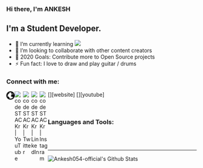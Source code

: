 ### Hi there, I'm ANKESH 

## I'm a Student Developer.
- 🌱 I’m currently learning ![](https://www.google.com/imgres?imgurl=https%3A%2F%2Fcdn4.iconfinder.com%2Fdata%2Ficons%2Flogos-and-brands%2F512%2F267_Python_logo-512.png&imgrefurl=https%3A%2F%2Fwww.iconfinder.com%2Ficons%2F4375050%2Flogo_python_icon&tbnid=0j0BjCEbnRxutM&vet=12ahUKEwjj8973tYXrAhXYm0sFHcHVAQgQMygAegUIARC4AQ..i&docid=09ScJ50Q3EkPqM&w=512&h=512&q=python&hl=en-GB&client=firefox-b-e&ved=2ahUKEwjj8973tYXrAhXYm0sFHcHVAQgQMygAegUIARC4AQ)
- 👯 I’m looking to collaborate with other content creators
- 🥅 2020 Goals: Contribute more to Open Source projects
- ⚡ Fun fact: I love to draw and play guitar / drums

### Connect with me:

[<img align="left" alt="codeSTACKr.com" width="22px" src="https://raw.githubusercontent.com/iconic/open-iconic/master/svg/globe.svg" />][website]
[<img align="left" alt="codeSTACKr | YouTube" width="22px" src="https://cdn.jsdelivr.net/npm/simple-icons@v3/icons/youtube.svg" />][youtube]
[<img align="left" alt="codeSTACKr | Twitter" width="22px" src="https://cdn.jsdelivr.net/npm/simple-icons@v3/icons/twitter.svg" />][twitter]
[<img align="left" alt="codeSTACKr | LinkedIn" width="22px" src="https://cdn.jsdelivr.net/npm/simple-icons@v3/icons/linkedin.svg" />][linkedin]
[<img align="left" alt="codeSTACKr | Instagram" width="22px" src="https://cdn.jsdelivr.net/npm/simple-icons@v3/icons/instagram.svg" />][instagram]

<br />

### Languages and Tools:

<br />
<br />

---

<img align="left" alt="Ankesh054-official's Github Stats" src="https://github-readme-stats.vercel.app/api?username=Ankesh054-official&show_icons=true&hide_border=true" />

[twitter]: https://twitter.com/_ANKESHOfficial
[instagram]: https://www.instagram.com/ankesh_official_054/
[linkedin]: https://linkedin.com/in/ankesh_official_054/
[facebook]: https://www.facebook.com/ankesh054official
